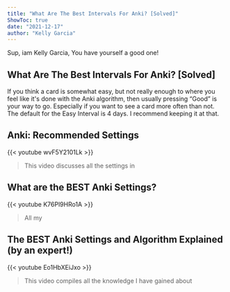 ```yaml
---
title: "What Are The Best Intervals For Anki? [Solved]"
ShowToc: true 
date: "2021-12-17"
author: "Kelly Garcia" 
---
```


Sup, iam Kelly Garcia, You have yourself a good one!
## What Are The Best Intervals For Anki? [Solved]
 If you think a card is somewhat easy, but not really enough to where you feel like it's done with the Anki algorithm, then usually pressing “Good” is your way to go. Especially if you want to see a card more often than not. The default for the Easy Interval is 4 days. I recommend keeping it at that.

## Anki: Recommended Settings
{{< youtube wvF5Y2101Lk >}}
>This video discusses all the settings in 

## What are the BEST Anki Settings?
{{< youtube K76Pl9HRo1A >}}
>All my 

## The BEST Anki Settings and Algorithm Explained (by an expert!)
{{< youtube Eo1HbXEiJxo >}}
>This video compiles all the knowledge I have gained about 


